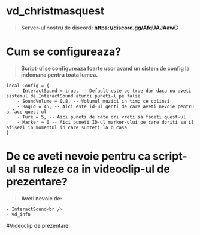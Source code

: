 # vd_christmasquest
> **Server-ul nostru de discord: https://discord.gg/AfqUAJAawC**
# Cum se configureaza?
> **Script-ul se configureaza foarte usor avand un sistem de config la indemana pentru toata lumea.**<br />
```
local Config = {
    - InteractSound = true, -- Default este pe true dar daca nu aveti sistemul de InteractSound atunci puneti-l pe false
    - SoundVolume = 0.8, -- Volumul muzici in timp ce colinzi
    - BagId = 45, -- Aici este id-ul genti de care aveti nevoie pentru a face quest-ul
    - Ture = 5, -- Aici puneti de cate ori vreti sa faceti quest-ul
    - Marker = 0 -- Aici puneti ID-ul marker-ului pe care doriti sa il afisezi in momentul in care sunteti la o casa
}
```
# De ce aveti nevoie pentru ca script-ul sa ruleze ca in videoclip-ul de prezentare?
> **Aveti nevoie de:** <br />
```
- InteractSound<br />
- vd_info
```
#Videoclip de prezentare
